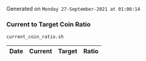 Generated on `Monday 27-September-2021 at 01:06:14`

### Current to Target Coin Ratio
`current_coin_ratio.sh`

Date|Current|Target|Ratio
---|---|---|---
